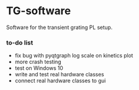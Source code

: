 # TG-software
Software for the transient grating PL setup.

### to-do list
 - fix bug with pyqtgraph log scale on kinetics plot
 - more crash testing
 - test on Windows 10
 - write and test real hardware classes
 - connect real hardware classes to gui
